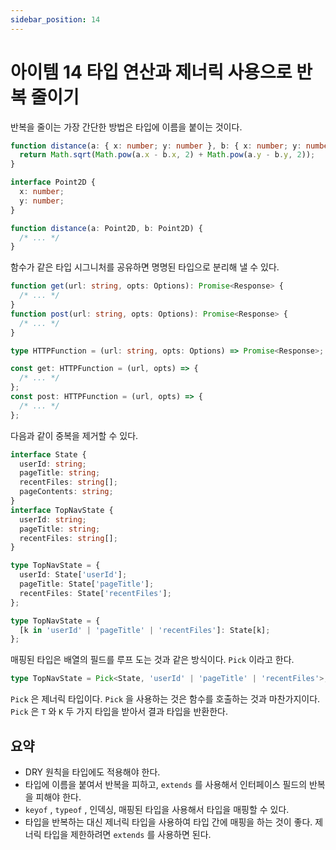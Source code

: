 ```yaml
---
sidebar_position: 14
---
```


# 아이템 14 타입 연산과 제너릭 사용으로 반복 줄이기

반복을 줄이는 가장 간단한 방법은 타입에 이름을 붙이는 것이다.

```ts
function distance(a: { x: number; y: number }, b: { x: number; y: number }) {
  return Math.sqrt(Math.pow(a.x - b.x, 2) + Math.pow(a.y - b.y, 2));
}
```

```ts
interface Point2D {
  x: number;
  y: number;
}

function distance(a: Point2D, b: Point2D) {
  /* ... */
}
```

함수가 같은 타입 시그니처를 공유하면 명명된 타입으로 분리해 낼 수 있다.

```ts
function get(url: string, opts: Options): Promise<Response> {
  /* ... */
}
function post(url: string, opts: Options): Promise<Response> {
  /* ... */
}
```

```ts
type HTTPFunction = (url: string, opts: Options) => Promise<Response>;

const get: HTTPFunction = (url, opts) => {
  /* ... */
};
const post: HTTPFunction = (url, opts) => {
  /* ... */
};
```

다음과 같이 중복을 제거할 수 있다.

```ts
interface State {
  userId: string;
  pageTitle: string;
  recentFiles: string[];
  pageContents: string;
}
interface TopNavState {
  userId: string;
  pageTitle: string;
  recentFiles: string[];
}
```

```ts
type TopNavState = {
  userId: State['userId'];
  pageTitle: State['pageTitle'];
  recentFiles: State['recentFiles'];
};
```

```ts
type TopNavState = {
  [k in 'userId' | 'pageTitle' | 'recentFiles']: State[k];
};
```

매핑된 타입은 배열의 필드를 루프 도는 것과 같은 방식이다. `Pick` 이라고 한다.

```ts
type TopNavState = Pick<State, 'userId' | 'pageTitle' | 'recentFiles'>;
```

`Pick` 은 제너릭 타입이다. `Pick` 을 사용하는 것은 함수를 호출하는 것과 마찬가지이다. `Pick` 은 `T` 와 `K` 두 가지 타입을 받아서 결과 타입을 반환한다.

## 요약

- DRY 원칙을 타입에도 적용해야 한다.
- 타입에 이름을 붙여서 반복을 피하고, `extends` 를 사용해서 인터페이스 필드의 반복을 피해야 한다.
- `keyof` , `typeof` , 인덱싱, 매핑된 타입을 사용해서 타입을 매핑할 수 있다.
- 타입을 반복하는 대신 제너릭 타입을 사용하여 타입 간에 매핑을 하는 것이 좋다. 제너릭 타입을 제한하려면 `extends` 를 사용하면 된다.
